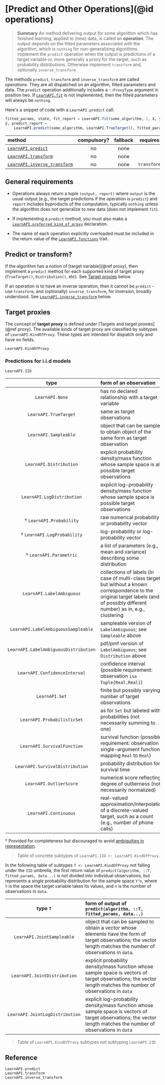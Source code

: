 # [Predict and Other Operations](@id operations)

> **Summary** An method delivering output for some algorithm which has finished learning,
> applied to (new) data, is called an **operation**.  The output depends on the fitted
> parameters associated with the algorithm, which is `nothing` for non-generalizing
> algorithms. Implement the `predict` operation when the output is predictions of a target
> variable or, more generally a proxy for the target, such as probability distributions.
> Otherwise implement `transform` and, optionally `inverse_transform`.

The methods `predict`, `transform` and `inverse_transform` are called *operations*. They
are all dispatched on an algorithm, fitted parameters and data. The `predict` operation
additionally includes a `::ProxyType` argument in position two. If [`LearnAPI.fit`](@ref)
is not implemented, then the fitted parameters will always be `nothing`.

Here's a snippet of code with a `LearnAPI.predict` call:

```julia
fitted_params, state, fit_report = LearnAPI.fit(some_algorithm, 1, X, y)
ŷ, predict_report = 
    LearnAPI.predict(some_algorithm, LearnAPI.TrueTarget(), fitted_params, Xnew)
```

| method                             | compulsory? | fallback | requires    |
|:-----------------------------------|:-----------:|:--------:|:-----------:|
[`LearnAPI.predict`](@ref)           | no          | none     |             |
[`LearnAPI.transform`](@ref)         | no          | none     |             |
[`LearnAPI.inverse_transform`](@ref) | no          | none     | `transform` |


## General requirements

- Operations always return a tuple `(output, report)` where `output` is the usual output
  (e.g., the target predictions if the operation is `predict`) and `report`
  includes byproducts of the computation, typically `nothing` unless the algorithm does not
  generalize to new data (does not implement `fit`). 

- If implementing a `predict` method, you must also make a
  [`LearnAPI.preferred_kind_of_proxy`](@ref) declaration.
  
- The name of each operation explicitly overloaded must be included in the return value
  of the [`LearnAPI.functions`](@ref) trait.

## Predict or transform?

If the algorithm has a notion of [target variable](@ref proxy), then implement a `predict`
method for each supported kind of target proxy (`TrueTarget()`, `Distribution()`,
etc). See [Target proxies](@ref) below.

If an operation is to have an inverse operation, then it cannot be `predict` - use
`transform`, and (optionally) `inverse_transform`, for inversion, broadly understood. See
[`LearnAPI.inverse_transform`](@ref) below.


## Target proxies

The concept of **target proxy** is defined under [Targets and target proxies](@ref
proxy). The available kinds of target proxy are classified by subtypes of
`LearnAPI.KindOfProxy`. These types are intended for dispatch only and have no fields.

```@docs
LearnAPI.KindOfProxy
```

### Predictions for i.i.d  models

```@docs
LearnAPI.IID
```

|          type                   | form of an observation                              | 
|:-------------------------------:|:----------------------------------------------------|
| `LearnAPI.None`                 | has no declared relationship with a target variable |
| `LearnAPI.TrueTarget`           | same as target observations |
| `LearnAPI.Sampleable`           | object that can be sampled to obtain object of the same form as target observation |
| `LearnAPI.Distribution`         | explicit probability density/mass function whose sample space is all possible target observations |
| `LearnAPI.LogDistribution`      | explicit log-probability density/mass function whose sample space is possible target observations |
|  † `LearnAPI.Probability`       | raw numerical probability or probability vector |
|  † `LearnAPI.LogProbability`    | log-probability or log-probability vector | 
|  † `LearnAPI.Parametric`        | a list of parameters (e.g., mean and variance) describing some distribution |
| `LearnAPI.LabelAmbiguous`       | collections of labels (in case of multi-class target) but without a known correspondence to the original target labels (and of possibly different number) as in, e.g., clustering | 
| `LearnAPI.LabelAmbiguousSampleable`  | sampleable version of `LabelAmbiguous`; see `Sampleable` above  |
| `LearnAPI.LabelAmbiguousDistribution`| pdf/pmf version of `LabelAmbiguous`; see `Distribution`  above  |
| `LearnAPI.ConfidenceInterval`   | confidence interval (possible requirement:  observation `isa Tuple{Real,Real}`) |
| `LearnAPI.Set`                  | finite but possibly varying number of target observations |
| `LearnAPI.ProbabilisticSet`     | as for `Set` but labeled with probabilities (not necessarily summing to one) |
| `LearnAPI.SurvivalFunction`     | survival function (possible requirement: observation is single-argument function mapping `Real` to `Real`) |
| `LearnAPI.SurvivalDistribution` | probability distribution for survival time |
| `LearnAPI.OutlierScore`         | numerical score reflecting degree of outlierness (not necessarily normalized) |
| `LearnAPI.Continuous`           | real-valued approximation/interpolation of a discrete-valued target, such as a count (e.g., number of phone calls) |

† Provided for completeness but discouraged to avoid [ambiguities in
representation](https://github.com/alan-turing-institute/MLJ.jl/blob/dev/paper/paper.md#a-unified-approach-to-probabilistic-predictions-and-their-evaluation).

> Table of concrete subtypes of `LearnAPI.IID <: LearnAPI.KindOfProxy`.

In the following table of subtypes `T <: LearnAPI.KindOfProxy` not falling under the `IID`
umbrella, the first return value of `predict(algorithm, ::T, fitted_params, data...)` is
not divided into individual observations, but represents a *single* probability
distribution for the sample space ``Y^n``, where ``Y`` is the space the target variable
takes its values, and `n` is the number of observations in `data`.

|          type `T`               | form of output of `predict(algorithm, ::T, fitted_params, data...)` |
|:-------------------------------:|:--------------------------------------------------------------------------|
| `LearnAPI.JointSampleable`      | object that can be sampled to obtain a *vector* whose elements have the form of target observations; the vector length matches the number of observations in `data`. |
| `LearnAPI.JointDistribution`    | explicit probability density/mass function whose sample space is vectors of target observations;  the vector length matches the number of observations in `data` |
| `LearnAPI.JointLogDistribution` | explicit log-probability density/mass function whose sample space is vectors of target observations;  the vector length matches the number of observations in `data` |

> Table of `LearnAPI.KindOfProxy` subtypes not subtyping `LearnAPI.IID`


## Reference

```@docs
LearnAPI.predict
LearnAPI.transform
LearnAPI.inverse_transform
```
